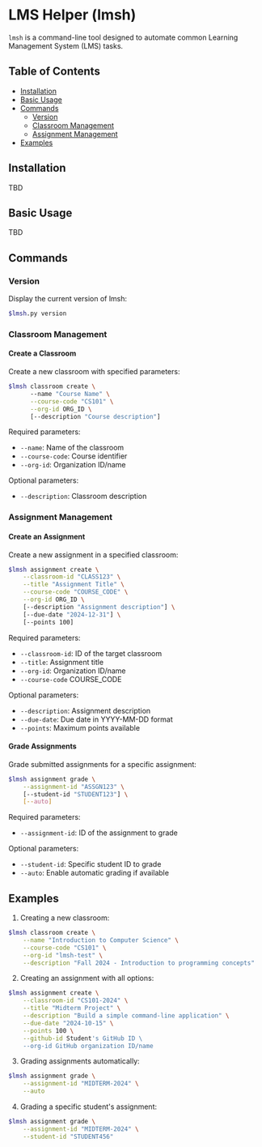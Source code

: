 # LMS Helper (lmsh)

`lmsh` is a command-line tool designed to automate common Learning Management System (LMS) tasks. 

## Table of Contents
- [Installation](#installation)
- [Basic Usage](#basic-usage)
- [Commands](#commands)
  - [Version](#version)
  - [Classroom Management](#classroom-management)
  - [Assignment Management](#assignment-management)
- [Examples](#examples)

## Installation
TBD

## Basic Usage

TBD

## Commands

### Version
Display the current version of lmsh:
```bash
$lmsh.py version
```

### Classroom Management

#### Create a Classroom
Create a new classroom with specified parameters:
```bash
$lmsh classroom create \ 
      --name "Course Name" \
      --course-code "CS101" \
      --org-id ORG_ID \
      [--description "Course description"]
```

Required parameters:
- `--name`: Name of the classroom
- `--course-code`: Course identifier
- `--org-id`: Organization ID/name

Optional parameters:
- `--description`: Classroom description

### Assignment Management

#### Create an Assignment
Create a new assignment in a specified classroom:
```bash
$lmsh assignment create \
    --classroom-id "CLASS123" \
    --title "Assignment Title" \
    --course-code "COURSE_CODE" \
    --org-id ORG_ID \
    [--description "Assignment description"] \
    [--due-date "2024-12-31"] \
    [--points 100]
```

Required parameters:
- `--classroom-id`: ID of the target classroom
- `--title`: Assignment title
- `--org-id`: Organization ID/name
- `--course-code` COURSE_CODE

Optional parameters:
- `--description`: Assignment description
- `--due-date`: Due date in YYYY-MM-DD format
- `--points`: Maximum points available

#### Grade Assignments
Grade submitted assignments for a specific assignment:
```bash
$lmsh assignment grade \
    --assignment-id "ASSGN123" \
    [--student-id "STUDENT123"] \
    [--auto]
```

Required parameters:
- `--assignment-id`: ID of the assignment to grade

Optional parameters:
- `--student-id`: Specific student ID to grade
- `--auto`: Enable automatic grading if available

## Examples

1. Creating a new classroom:
```bash
$lmsh classroom create \
    --name "Introduction to Computer Science" \
    --course-code "CS101" \
    --org-id "lmsh-test" \
    --description "Fall 2024 - Introduction to programming concepts"
```

2. Creating an assignment with all options:
```bash
$lmsh assignment create \
    --classroom-id "CS101-2024" \
    --title "Midterm Project" \
    --description "Build a simple command-line application" \
    --due-date "2024-10-15" \
    --points 100 \
    --github-id Student's GitHub ID \
    --org-id GitHub organization ID/name
```

3. Grading assignments automatically:
```bash
$lmsh assignment grade \
    --assignment-id "MIDTERM-2024" \
    --auto
```

4. Grading a specific student's assignment:
```bash
$lmsh assignment grade \
    --assignment-id "MIDTERM-2024" \
    --student-id "STUDENT456"
```
